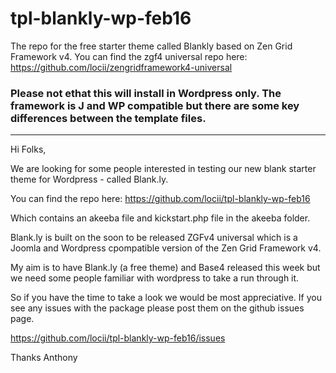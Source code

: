 # tpl-blankly-wp-feb16
The repo for the free starter theme called Blankly based on Zen Grid Framework v4. You can find the zgf4 universal repo here: https://github.com/locii/zengridframework4-universal

### Please not ethat this will install in Wordpress only. The framework is J and WP compatible but there are some key differences between the template files.

-----

Hi Folks,

We are looking for some people interested in testing our new blank starter theme for Wordpress - called Blank.ly.

You can find the repo here:
https://github.com/locii/tpl-blankly-wp-feb16

Which contains an akeeba file and kickstart.php file in the akeeba folder.

Blank.ly is built on the soon to be released ZGFv4 universal which is a Joomla and Wordpress cpompatible version of the Zen Grid Framework v4.

My aim is to have Blank.ly (a free theme) and Base4 released this week but we need some people familiar with wordpress to take a run through it.

So if you have the time to take a look we would be most appreciative. If you see any issues with the package please post them on the github issues page.

https://github.com/locii/tpl-blankly-wp-feb16/issues

Thanks Anthony
